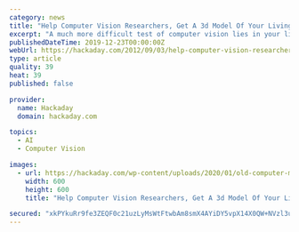 ```yaml
---
category: news
title: "Help Computer Vision Researchers, Get A 3d Model Of Your Living Room"
excerpt: "A much more difficult test of computer vision lies in your living room. Finding a way around a coffee table and not knocking over a lamp present a huge challenge for any autonomous robot. Researchers at the Royal Institute of Technology in Sweden are ..."
publishedDateTime: 2019-12-23T00:00:00Z
webUrl: https://hackaday.com/2012/09/03/help-computer-vision-researchers-get-a-3d-model-of-your-living-room/
type: article
quality: 39
heat: 39
published: false

provider:
  name: Hackaday
  domain: hackaday.com

topics:
  - AI
  - Computer Vision

images:
  - url: https://hackaday.com/wp-content/uploads/2020/01/old-computer-mouse-thumb.jpg?w=600&#038;h=600
    width: 600
    height: 600
    title: "Help Computer Vision Researchers, Get A 3d Model Of Your Living Room"

secured: "xkPYkuRr9fe3ZEQF0c21uzLyMsWtFtwbAm8smX4AYiDY5vpX14X0QW+NVzl3uvvSbnRo5TZ1Elxz72ucpplWBHMKTZCSbEhsYBdJvsSPrWUIzdmL+WDWiukKu0PiXdA5crZhq5HWybA6KQijfgT91oQ+O4tvVwTUS+pnU5C80ltLxpkazFDjk87mqVfPOucxTaq5I9kWZvVXh2kZXlEWKa6RMteaVgZxQgYGtL2serxfJS1BU61AJeW56FJiKT0hfRIIsjTegQzmh+kDSo9BZlUFnXi+6WpBkZIEBXzKvUI=;rLjNkstlZMDEBq4NAT0gHA=="
---
```


